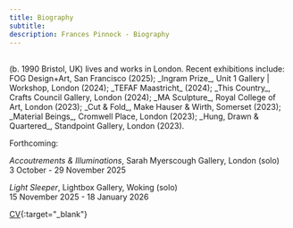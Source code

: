 ```yaml
---
title: Biography
subtitle: 
description: Frances Pinnock - Biography
---  
```

<br/>  
(b. 1990 Bristol, UK) lives and works in London. Recent exhibitions include: FOG Design+Art, San Francisco (2025); _Ingram Prize_, Unit 1 Gallery | Workshop, London (2024); _TEFAF Maastricht_ (2024); _This Country_, Crafts Council Gallery, London (2024); _MA Sculpture_, Royal College of Art, London (2023); _Cut & Fold_, Make Hauser & Wirth, Somerset (2023); _Material Beings_, Cromwell Place, London (2023); _Hung, Drawn & Quartered_, Standpoint Gallery, London (2023).  

Forthcoming:  

_Accoutrements & Illuminations_, Sarah Myerscough Gallery, London (solo)  
3 October - 29 November 2025  

_Light Sleeper_, Lightbox Gallery, Woking (solo)  
15 November 2025 - 18 January 2026  

[CV](cv.pdf){:target="_blank"}  
<br/>






   
 




 









  










 



  










 











